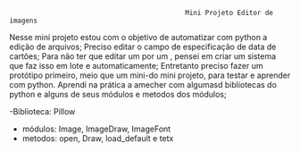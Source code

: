                                                 Mini Projeto Editor de imagens  
Nesse mini projeto estou com o objetivo de automatizar com python a edição de arquivos; Preciso editar o campo de especificação de data de cartões; Para
não ter que editar um por um , pensei em criar um sistema que faz isso em lote  e automaticamente; Entretanto preciso fazer um protótipo primeiro, meio que um mini-do mini projeto, para testar e aprender com python.
Aprendi na prática a amecher com algumasd bibliotecas do python e alguns de seus módulos e metodos dos módulos;

-Biblioteca: Pillow
- módulos: Image, ImageDraw, ImageFont
- metodos: open, Draw, load_default e tetx

